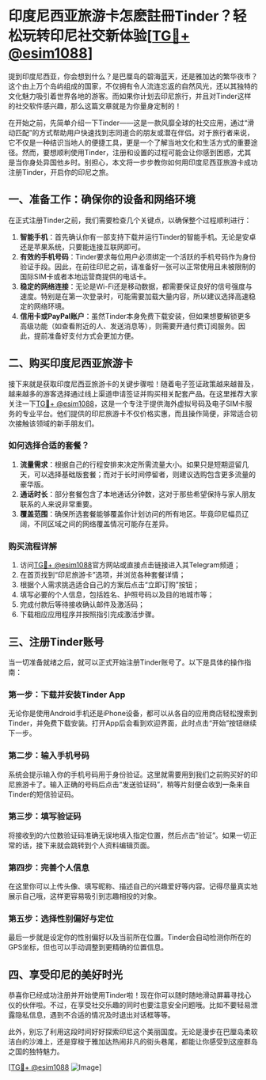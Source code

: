 # 印度尼西亚旅游卡怎麽註冊Tinder？轻松玩转印尼社交新体验[[TG💪+ @esim1088](https://t.me/s/esim1088)]

提到印度尼西亚，你会想到什么？是巴厘岛的碧海蓝天，还是雅加达的繁华夜市？这个由上万个岛屿组成的国家，不仅拥有令人流连忘返的自然风光，还以其独特的文化魅力吸引着世界各地的游客。而如果你计划去印尼旅行，并且对Tinder这样的社交软件感兴趣，那么这篇文章就是为你量身定制的！

在开始之前，先简单介绍一下Tinder——这是一款风靡全球的社交应用，通过“滑动匹配”的方式帮助用户快速找到志同道合的朋友或潜在伴侣。对于旅行者来说，它不仅是一种结识当地人的便捷工具，更是一个了解当地文化和生活方式的重要途径。然而，要想顺利使用Tinder，注册和设置的过程可能会让你感到困惑，尤其是当你身处异国他乡时。别担心，本文将一步步教你如何用印度尼西亚旅游卡成功注册Tinder，开启你的印尼之旅。

## 一、准备工作：确保你的设备和网络环境

在正式注册Tinder之前，我们需要检查几个关键点，以确保整个过程顺利进行：

1. **智能手机**：首先确认你有一部支持下载并运行Tinder的智能手机。无论是安卓还是苹果系统，只要能连接互联网即可。
2. **有效的手机号码**：Tinder要求每位用户必须绑定一个活跃的手机号码作为身份验证手段。因此，在前往印尼之前，请准备好一张可以正常使用且未被限制的国际SIM卡或者本地运营商提供的电话卡。
3. **稳定的网络连接**：无论是Wi-Fi还是移动数据，都需要保证良好的信号强度与速度。特别是在第一次登录时，可能需要加载大量内容，所以建议选择高速稳定的网络环境。
4. **信用卡或PayPal账户**：虽然Tinder本身免费下载安装，但如果想要解锁更多高级功能（如查看附近的人、发送消息等），则需要开通付费订阅服务。因此，提前准备好支付方式会更加方便。

## 二、购买印度尼西亚旅游卡

接下来就是获取印度尼西亚旅游卡的关键步骤啦！随着电子签证政策越来越普及，越来越多的游客选择通过线上渠道申请签证并购买相关配套产品。在这里推荐大家关注一下[TG💪+ @esim1088](https://t.me/s/esim1088)，这是一个专注于提供海外虚拟号码及电子SIM卡服务的专业平台。他们提供的印尼旅游卡不仅价格实惠，而且操作简便，非常适合初次接触该领域的新手朋友们。

### 如何选择合适的套餐？

1. **流量需求**：根据自己的行程安排来决定所需流量大小。如果只是短期逗留几天，可以选择基础版套餐；而对于长时间停留者，则建议选购包含更多流量的豪华版。
2. **通话时长**：部分套餐包含了本地通话分钟数，这对于那些希望保持与家人朋友联系的人来说非常重要。
3. **覆盖范围**：确保所选套餐能够覆盖你计划访问的所有地区。毕竟印尼幅员辽阔，不同区域之间的网络覆盖情况可能存在差异。

### 购买流程详解

1. 访问[TG💪+ @esim1088](https://t.me/s/esim1088)官方网站或直接点击链接进入其Telegram频道；
2. 在首页找到“印尼旅游卡”选项，并浏览各种套餐详情；
3. 根据个人需求挑选适合自己的方案后点击“立即订购”按钮；
4. 填写必要的个人信息，包括姓名、护照号码以及目的地城市等；
5. 完成付款后等待接收确认邮件及激活码；
6. 下载相应应用程序并按照指引完成激活步骤。

## 三、注册Tinder账号

当一切准备就绪之后，就可以正式开始注册Tinder账号了。以下是具体的操作指南：

### 第一步：下载并安装Tinder App

无论你是使用Android手机还是iPhone设备，都可以从各自的应用商店轻松搜索到Tinder，并免费下载安装。打开App后会看到欢迎界面，此时点击“开始”按钮继续下一步。

### 第二步：输入手机号码

系统会提示输入你的手机号码用于身份验证。这里就需要用到我们之前购买好的印尼旅游卡了。输入正确的号码后点击“发送验证码”，稍等片刻便会收到一条来自Tinder的短信验证码。

### 第三步：填写验证码

将接收到的六位数验证码准确无误地填入指定位置，然后点击“验证”。如果一切正常的话，接下来就会跳转到个人资料编辑页面。

### 第四步：完善个人信息

在这里你可以上传头像、填写昵称、描述自己的兴趣爱好等内容。记得尽量真实地展示自己哦，这样更容易吸引到志趣相投的对象。

### 第五步：选择性别偏好与定位

最后一步就是设定你的性别偏好以及当前所在位置。Tinder会自动检测你所在的GPS坐标，但也可以手动调整到更精确的位置信息。

## 四、享受印尼的美好时光

恭喜你已经成功注册并开始使用Tinder啦！现在你可以随时随地滑动屏幕寻找心仪的伙伴啦。不过，在享受社交乐趣的同时也要注意安全问题哦。比如不要轻易泄露隐私信息，遇到不合适的情况及时退出对话框等等。

此外，别忘了利用这段时间好好探索印尼这个美丽国度。无论是漫步在巴厘岛柔软洁白的沙滩上，还是穿梭于雅加达热闹非凡的街头巷尾，都能让你感受到这座群岛之国的独特魅力。

[[TG💪+ @esim1088](https://t.me/s/esim1088) ![Image](https://i.postimg.cc/4NQfJmqS/Snipaste-2025-05-13-00-14-12.png)]